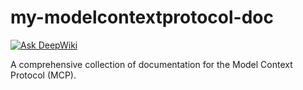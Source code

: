 # my-modelcontextprotocol-doc
[![Ask DeepWiki](https://deepwiki.com/badge.svg)](https://deepwiki.com/kongyo2/my-modelcontextprotocol-doc)

A comprehensive collection of documentation for the Model Context Protocol (MCP).
